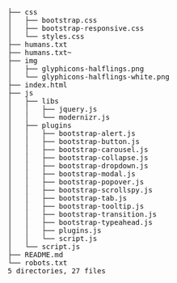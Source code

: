 <pre>

├── css
│   ├── bootstrap.css
│   ├── bootstrap-responsive.css
│   └── styles.css
├── humans.txt
├── humans.txt~
├── img
│   ├── glyphicons-halflings.png
│   └── glyphicons-halflings-white.png
├── index.html
├── js
│   ├── libs
│   │   ├── jquery.js
│   │   └── modernizr.js
│   ├── plugins
│   │   ├── bootstrap-alert.js
│   │   ├── bootstrap-button.js
│   │   ├── bootstrap-carousel.js
│   │   ├── bootstrap-collapse.js
│   │   ├── bootstrap-dropdown.js
│   │   ├── bootstrap-modal.js
│   │   ├── bootstrap-popover.js
│   │   ├── bootstrap-scrollspy.js
│   │   ├── bootstrap-tab.js
│   │   ├── bootstrap-tooltip.js
│   │   ├── bootstrap-transition.js
│   │   ├── bootstrap-typeahead.js 
│   │   ├── plugins.js
│   │   └── script.js
│   └── script.js
├── README.md 
└── robots.txt 
5 directories, 27 files    
</pre>
